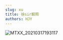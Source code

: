 ```yaml
---
slug: xu
title: 徐sir靓照
authors: HJY
---
```


![MTXX_20210317193117](https://s2.loli.net/2022/01/12/21QZPq3GKCwlUFv.jpg)
